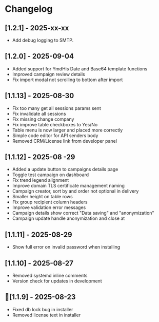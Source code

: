 # Changelog

## [1.2.1] - 2025-xx-xx
- Add debug logging to SMTP.

## [1.2.0] - 2025-09-04
- Added support for YmdHis Date and Base64 template functions
- Improved campaign review details
- Fix import modal not scrolling to bottom after import

## [1.1.13] - 2025-08-30
- Fix too many get all sessions params sent
- Fix invalidate all sessions
- Fix missing change company
- Fix improve table checkboxes to Yes/No
- Table menu is now larger and placed more correctly
- Simple code editor for API senders body
- Removed CRM/License link from developer panel

## [1.1.12] - 2025-08 -29
- Added a update button to campaigns details page
- Toggle test campaign on dashboard
- Fix trend legend alignment
- Improve domain TLS certificate management naming
- Campaign creator, sort by and order not optional in delivery
- Smaller height on table rows
- Fix group recipient column headers
- Improve validation error messages
- Campaign details show correct "Data saving" and "anonymization"
- Campaign update handle anonymization and close at

## [1.1.11] - 2025-08-29
- Show full error on invalid password when installing

## [1.1.10] - 2025-08-27
- Removed systemd inline comments
- Version check for updates in development

## [1.1.9] - 2025-08-23
- Fixed db lock bug in installer
- Removed license text in installer

